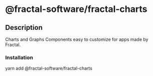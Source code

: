 # @fractal-software/fractal-charts

## Description

Charts and Graphs Components easy to customize for apps made by Fractal.

### Installation

yarn add @fractal-software/fractal-charts

